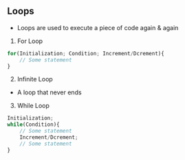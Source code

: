 ## Loops
- Loops are used to execute a piece of code again & again

1. For Loop
```js
for(Initialization; Condition; Increment/Dcrement){
    // Some statement
}
```
2. Infinite Loop
- A loop that never ends
3. While Loop
```js
Initialization;
while(Condition){
    // Some statement
    Increment/Dcrement;
    // Some statement
}
```